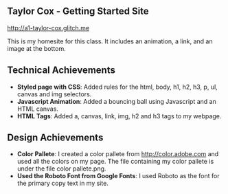## Taylor Cox - Getting Started Site
http://a1-taylor-cox.glitch.me

This is my homesite for this class. It includes an animation, a link, and an image at the bottom.

## Technical Achievements
- **Styled page with CSS**: Added rules for the html, body, h1, h2, h3, p, ul, canvas and img selectors.
- **Javascript Animation**: Added a bouncing ball using Javascript and an HTML canvas.
- **HTML Tags**: Added a, canvas, link, img, h2 and h3 tags to my webpage.

## Design Achievements
- **Color Pallete**: I created a color pallete from http://color.adobe.com and used all the colors on my page. The file containing my color pallete is under the file color pallete.png.
- **Used the Roboto Font from Google Fonts**: I used Roboto as the font for the primary copy text in my site.
